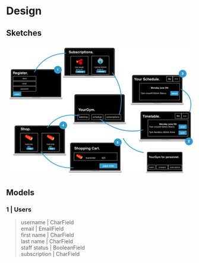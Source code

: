 # Design

## Sketches
![alt text][overview]

[overview]: https://github.com/LotteSuz/programmeerproject/blob/master/images/overview.png "Overview Sketch"


## Models

### 1 | Users
> username      | CharField \
> email         | EmailField \
> first name    | CharField \
> last name     | CharField \
> staff status  | BooleanField \
> subscription  | CharField

